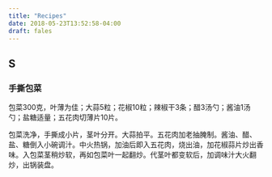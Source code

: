 ```yaml
---
title: "Recipes"
date: 2018-05-23T13:52:58-04:00
draft: fales
---
```

## S
### 手撕包菜
包菜300克，叶薄为佳；大蒜5粒；花椒10粒；辣椒干3条；醋3汤勺；酱油1汤勺；盐糖适量；五花肉切薄片10片。

包菜洗净，手撕成小片，茎叶分开。大蒜拍平。五花肉加老抽腌制。酱油、醋、盐、糖倒入小碗调汁。中火热锅，加油后即入五花肉，烧出油，加花椒蒜片炒出香味。入包菜茎稍炒软，再如包菜叶一起翻炒。代茎叶都变软后，加调味汁大火翻炒，出锅装盘。
